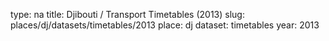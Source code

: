 type: na
title: Djibouti / Transport Timetables (2013)
slug: places/dj/datasets/timetables/2013
place: dj
dataset: timetables
year: 2013
